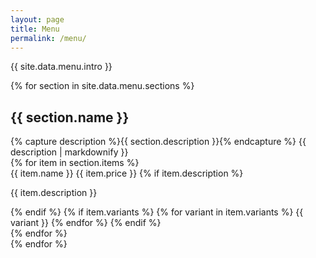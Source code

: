 ```yaml
---
layout: page
title: Menu
permalink: /menu/
---
```


{{ site.data.menu.intro }}

<div class="menu">
  {% for section in site.data.menu.sections %}
  <section class="menu-section {{ section.name | replace: '/', '' | replace: ' ', '' }}">
    <h2 class="menu-title">{{ section.name }}</h2>
    {% capture description %}{{ section.description }}{% endcapture %}
    <span class="menu-description">{{ description | markdownify }}</span>
    <div class="menu-items">
    {% for item in section.items %}
      <div class="menu-item">
        <span class="menu-item__name">
          {{ item.name }}
          <span class="menu-item__price">{{ item.price }}</span>
        </span>
        {% if item.description %}
        <p class="menu-item__description">{{ item.description }}</p>
        {% endif %}
        {% if item.variants %}
          <span class="menu-item__variants">
            {% for variant in item.variants %}
              <span>{{ variant }}</span>
            {% endfor %}
          </span>
        {% endif %}
      </div>
    {% endfor %}
    </div>
  </section>
  {% endfor %}
</div>
